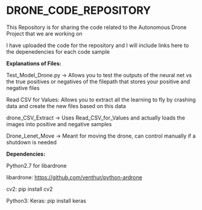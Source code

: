 # DRONE_CODE_REPOSITORY

This Repository is for sharing the code related to the Autonomous Drone Project that we are working on 

I have uploaded the code for the repository and I will include links here to the depenedencies for each code sample

**Explanations of Files:** 

Test_Model_Drone.py -> Allows you to test the outputs of the neural net vs the true positives or negatives of the filepath that stores your positive and negative files

Read CSV for Values: Allows you to extract all the learning to fly by crashing data and create the new files based on this data

drone_CSV_Extract -> Uses Read_CSV_for_Values and actually loads the images into positive and negative samples

Drone_Lenet_Move -> Meant for moving the drone, can control manually if a shutdown is needed


**Dependencies:**

Python2.7 for libardrone

libardrone: https://github.com/venthur/python-ardrone

cv2: pip install cv2

Python3:
Keras: pip install keras







